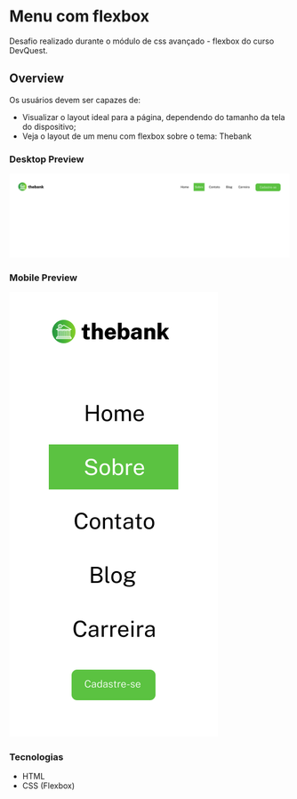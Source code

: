 # Menu com flexbox

Desafio realizado durante o módulo de css avançado - flexbox do curso DevQuest.

## Overview

Os usuários devem ser capazes de:

- Visualizar o layout ideal para a página, dependendo do tamanho da tela do dispositivo;
- Veja o layout de um menu com flexbox sobre o tema: Thebank

### Desktop Preview

![](./design/layout-menu.jpg)

### Mobile Preview

![](./design/mobile-menu.png)

### Tecnologias

- HTML
- CSS (Flexbox)